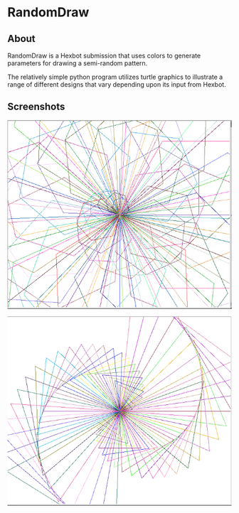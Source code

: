 # RandomDraw

## About

RandomDraw is a Hexbot submission that uses colors to generate parameters for drawing a semi-random pattern.

The relatively simple python program utilizes turtle graphics to illustrate a range of different designs that vary depending upon its input from Hexbot.

## Screenshots

![Screenshot 1](Screenshot1.png)

![Screenshot 2](Screenshot2.png)
